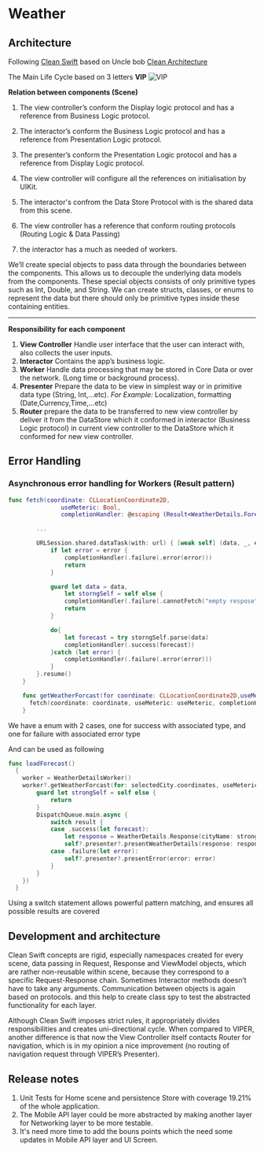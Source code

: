 # Weather
## Architecture
 Following [Clean Swift](http://clean-swift.com/) based on Uncle bob [Clean Architecture](https://8thlight.com/blog/uncle-bob/2012/08/13/the-clean-architecture.html)

 The Main Life Cycle based on 3 letters
 **VIP**
 ![VIP](http://clean-swift.com/wp-content/uploads/2015/08/VIP-Cycle.png)

**Relation between components (Scene)**
 1. The view controller’s conform the Display logic protocol and has a reference from Business Logic protocol.
 2. The interactor’s conform the Business Logic protocol and has a reference from Presentation Logic protocol.
 3. The presenter’s conform the Presentation Logic protocol and has a reference from Display Logic protocol.

 4. The view controller will configure all the references on initialisation by UIKit.
 5. The interactor's confrom the Data Store Protocol with is the shared data from this scene.
 6. The view controller has a reference that conform routing protocols (Routing Logic & Data Passing)
 7. the interactor has a much as needed of workers.

We’ll create special objects to pass data through the boundaries between the components. This allows us to decouple the underlying data models from the components. These special objects consists of only primitive types such as Int, Double, and String. We can create structs, classes, or enums to represent the data but there should only be primitive types inside these containing entities.

---
 **Responsibility for each component**
 1. **View Controller**
 Handle user interface that the user can interact with, also collects the user inputs.
 2. **Interactor**
 Contains the app’s business logic.
 3. **Worker**
 Handle data processing that may be stored in Core Data or over the network. (Long time or background process).
 4. **Presenter**
 Prepare the data to be view in simplest way or in primitive data type (String, Int,...etc).
 *For Example:* Localization, formatting (Date,Currency,Time,...etc)
 5. **Router**
 prepare the data to be transferred to new view controller by deliver it from the DataStore which it conformed in interactor (Business Logic protocol) in current view controller to the DataStore which it conformed for new view controller.


## Error Handling
### Asynchronous error handling for Workers (Result pattern)
```swift
func fetch(coordinate: CLLocationCoordinate2D,
               useMeteric: Bool,
               completionHandler: @escaping (Result<WeatherDetails.Forecast, WeatherStoreError>) -> ()) {

        ...

        URLSession.shared.dataTask(with: url) { [weak self] (data, _, error) in
            if let error = error {
                completionHandler(.failure(.error(error)))
                return
            }

            guard let data = data,
                let storngSelf = self else {
                completionHandler(.failure(.cannotFetch("empty respose")))
                return
            }

            do{
                let forecast = try storngSelf.parse(data)
                completionHandler(.success(forecast))
            }catch (let error) {
                completionHandler(.failure(.error(error)))
            }
        }.resume()
    }

    func getWeatherForcast(for coordinate: CLLocationCoordinate2D,useMeteric: Bool, completionHandler: @escaping (Result<WeatherDetails.Forecast, WeatherStoreError>) -> ()) {
      fetch(coordinate: coordinate, useMeteric: useMeteric, completionHandler: completionHandler)
    }
```

We have a enum with 2 cases, one for success with associated type, and one for failure with associated error type

And can be used as following
```swift
func loadForecast()
  {
    worker = WeatherDetailsWorker()
    worker?.getWeatherForcast(for: selectedCity.coordinates, useMeteric: Locale.current.usesMetricSystem, completionHandler: { [weak self] (result) in
        guard let strongSelf = self else {
            return
        }
        DispatchQueue.main.async {
            switch result {
            case .success(let forecast):
                let response = WeatherDetails.Response(cityName: strongSelf.selectedCity.name, forecast: forecast)
                self?.presenter?.presentWeatherDetails(response: response)
            case .failure(let error):
                self?.presenter?.presentError(error: error)
            }
        }
    })
  }
```
Using a switch statement allows powerful pattern matching, and ensures all possible results are covered

## Development and architecture
Clean Swift concepts are rigid, especially namespaces created for every scene, data passing in Request, Response and ViewModel objects, which are rather non-reusable within scene, because they correspond to a specific Request-Response chain. Sometimes Interactor methods doesn’t have to take any arguments. Communication between objects is again based on protocols. and this help to create class spy to test the abstracted functionality for each layer.

Although Clean Swift imposes strict rules, it appropriately divides responsibilities and creates uni-directional cycle. When compared to VIPER, another difference is that now the View Controller itself contacts Router for navigation, which is in my opinion a nice improvement (no routing of navigation request through VIPER’s Presenter).

## Release notes
1. Unit Tests for Home scene and persistence Store with coverage 19.21% of the whole application.
2. The Mobile API layer could be more abstracted by making another layer for Networking layer to be more testable.
3. It's need more time to add the bouns points which the need some updates in Mobile API layer and UI Screen.
